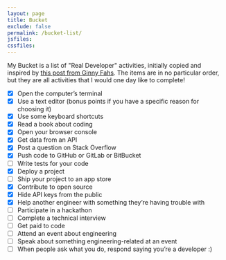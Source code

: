 ```yaml
---
layout: page
title: Bucket
exclude: false
permalink: /bucket-list/
jsfiles:
cssfiles:
---
```


My Bucket is a list of "Real Developer" activities, initially copied and inspired by [this post from Ginny Fahs](https://blog.prototypr.io/wondering-if-youre-a-real-developer-yet-try-making-a-bucket-list-281275482155). The items are in no particular order, but they are all activities that I would one day like to complete!

- [x] Open the computer’s terminal
- [x] Use a text editor (bonus points if you have a specific reason for choosing it)
- [x] Use some keyboard shortcuts
- [x] Read a book about coding
- [x] Open your browser console
- [x] Get data from an API
- [x] Post a question on Stack Overflow
- [x] Push code to GitHub or GitLab or BitBucket
- [ ] Write tests for your code
- [x] Deploy a project
- [ ] Ship your project to an app store
- [x] Contribute to open source
- [x] Hide API keys from the public
- [x] Help another engineer with something they’re having trouble with
- [ ] Participate in a hackathon
- [ ] Complete a technical interview
- [ ] Get paid to code
- [ ] Attend an event about engineering
- [ ] Speak about something engineering-related at an event
- [ ] When people ask what you do, respond saying you’re a developer :)